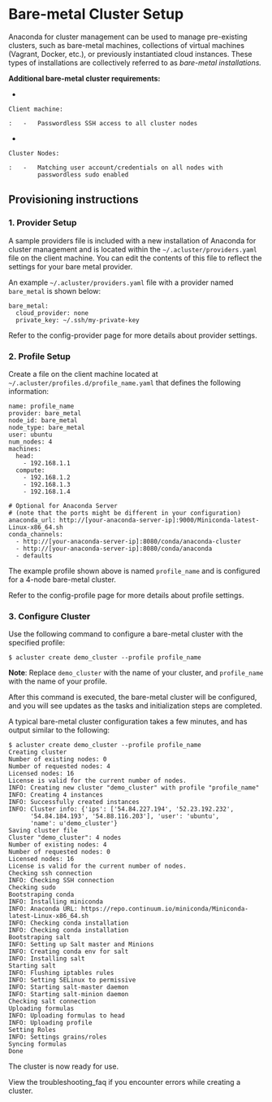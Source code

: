 Bare-metal Cluster Setup
========================

Anaconda for cluster management can be used to manage pre-existing
clusters, such as bare-metal machines, collections of virtual machines
(Vagrant, Docker, etc.), or previously instantiated cloud instances.
These types of installations are collectively referred to as *bare-metal
installations.*

**Additional bare-metal cluster requirements:**

-   

    Client machine:

    :   -   Passwordless SSH access to all cluster nodes

-   

    Cluster Nodes:

    :   -   Matching user account/credentials on all nodes with
            passwordless sudo enabled

Provisioning instructions
-------------------------

### 1. Provider Setup

A sample providers file is included with a new installation of Anaconda
for cluster management and is located within the
`~/.acluster/providers.yaml` file on the client machine. You can edit
the contents of this file to reflect the settings for your bare metal
provider.

An example `~/.acluster/providers.yaml` file with a provider named
`bare_metal` is shown below:

``` {.sourceCode .yaml}
bare_metal:
  cloud_provider: none
  private_key: ~/.ssh/my-private-key
```

Refer to the config-provider page for more details about provider
settings.

### 2. Profile Setup

Create a file on the client machine located at
`~/.acluster/profiles.d/profile_name.yaml` that defines the following
information:

``` {.sourceCode .yaml}
name: profile_name
provider: bare_metal
node_id: bare_metal
node_type: bare_metal
user: ubuntu
num_nodes: 4
machines:
  head:
    - 192.168.1.1
  compute:
    - 192.168.1.2
    - 192.168.1.3
    - 192.168.1.4

# Optional for Anaconda Server
# (note that the ports might be different in your configuration)
anaconda_url: http://[your-anaconda-server-ip]:9000/Miniconda-latest-Linux-x86_64.sh
conda_channels:
  - http://[your-anaconda-server-ip]:8080/conda/anaconda-cluster
  - http://[your-anaconda-server-ip]:8080/conda/anaconda
  - defaults
```

The example profile shown above is named `profile_name` and is
configured for a 4-node bare-metal cluster.

Refer to the config-profile page for more details about profile
settings.

### 3. Configure Cluster

Use the following command to configure a bare-metal cluster with the
specified profile:

    $ acluster create demo_cluster --profile profile_name

**Note**: Replace `demo_cluster` with the name of your cluster, and
`profile_name` with the name of your profile.

After this command is executed, the bare-metal cluster will be
configured, and you will see updates as the tasks and initialization
steps are completed.

A typical bare-metal cluster configuration takes a few minutes, and has
output similar to the following:

    $ acluster create demo_cluster --profile profile_name
    Creating cluster
    Number of existing nodes: 0
    Number of requested nodes: 4
    Licensed nodes: 16
    License is valid for the current number of nodes.
    INFO: Creating new cluster "demo_cluster" with profile "profile_name"
    INFO: Creating 4 instances
    INFO: Successfully created instances
    INFO: Cluster info: {'ips': ['54.84.227.194', '52.23.192.232',
          '54.84.184.193', '54.88.116.203'], 'user': 'ubuntu',
          'name': u'demo_cluster'}
    Saving cluster file
    Cluster "demo_cluster": 4 nodes
    Number of existing nodes: 4
    Number of requested nodes: 0
    Licensed nodes: 16
    License is valid for the current number of nodes.
    Checking ssh connection
    INFO: Checking SSH connection
    Checking sudo
    Bootstraping conda
    INFO: Installing miniconda
    INFO: Anaconda URL: https://repo.continuum.io/miniconda/Miniconda-latest-Linux-x86_64.sh
    INFO: Checking conda installation
    INFO: Checking conda installation
    Bootstraping salt
    INFO: Setting up Salt master and Minions
    INFO: Creating conda env for salt
    INFO: Installing salt
    Starting salt
    INFO: Flushing iptables rules
    INFO: Setting SELinux to permissive
    INFO: Starting salt-master daemon
    INFO: Starting salt-minion daemon
    Checking salt connection
    Uploading formulas
    INFO: Uploading formulas to head
    INFO: Uploading profile
    Setting Roles
    INFO: Settings grains/roles
    Syncing formulas
    Done

The cluster is now ready for use.

View the troubleshooting\_faq if you encounter errors while creating a
cluster.
